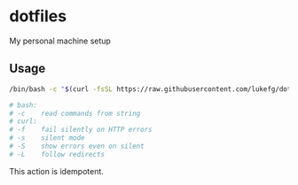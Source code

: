 # dotfiles

My personal machine setup

## Usage

```bash
/bin/bash -c "$(curl -fsSL https://raw.githubusercontent.com/lukefg/dotfiles/main/install.sh)"

# bash:
# -c	read commands from string
# curl:
# -f	fail silently on HTTP errors
# -s	silent mode
# -S	show errors even on silent
# -L	follow redirects
```

This action is idempotent.